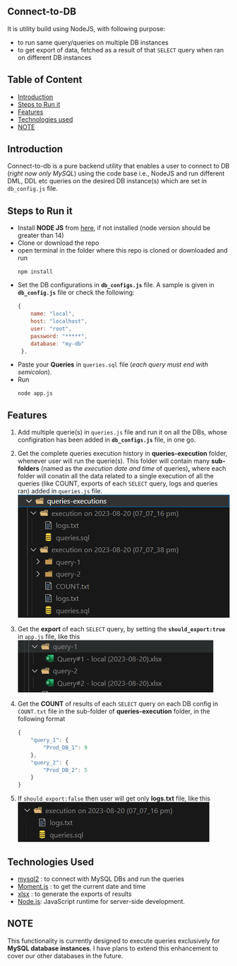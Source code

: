## Connect-to-DB

It is utility build using NodeJS, with following purpose:

- to run same query/queries on multiple DB instances
- to get export of data, fetched as a result of that `SELECT` query when ran on different DB instances

## Table of Content

* [Introduction](#introduction)
* [Steps to Run it](#steps-to-run-it)
* [Features](#features)
* [Technologies used](#technologies-used)
* [NOTE](#notes)

## Introduction

Connect-to-db is a pure backend utility that enables a user to connect to DB (*right now only MySQL*) using the code base i.e., NodeJS and run different DML, DDL etc queries on the desired DB instance(s) which are set in `db_config.js` file.

## Steps to Run it

- Install **NODE JS** from [here](https://nodejs.org/en/download), if not installed (node version should be greater than 14)
- Clone or download the repo
- open terminal in the folder where this repo is cloned or downloaded and run
  ```
  npm install
  ```
- Set the DB configurations in **`db_configs.js`** file. A sample is given in **`db_config.js`** file or check the following:
  ```javascript
  {
      name: "local",
      host: "localhost",
      user: "root",
      password: "*****",
      database: "my-db"
   },
  ```
- Paste your **Queries** in `queries.sql` file (*each query must end with semicolon*).
- Run
  ```
  node app.js
  ```

## Features

1. Add multiple querie(s) in `queries.js` file and run it on all the DBs, whose configiration has been added in **`db_configs.js`** file, in one go.
2. Get the complete queries execution history in **queries-execution** folder, whenever user will run the querie(s). This folder will contain many **sub-folders** (named as the *execution date and time* of queries)**,** where each folder will conatin all the data related to a single execution of all the queries (like COUNT, exports of each `SELECT` query, logs and queries ran) added in `queries.js` file.
   ![1692542899360](image/README/1692542899360.png)
3. Get the **export** of each `SELECT` query, by setting the **`should_export:true`** in `app.js` file, like this![1692542184880](image/README/1692542184880.png)
4. Get the **COUNT** of results of each `SELECT` query on each DB config in `COUNT.txt` file in the sub-folder of **queries-execution** folder, in the following format

   ```javascript
   {
       "query_1": {
           "Prod_DB_1": 9
       },
       "query_2": {
           "Prod_DB_2": 5
       }
   }
   ```
5. If `should_export:false` then user will get only **logs.txt** file, like this
   ![1692543036771](image/README/1692543036771.png)

## Technologies Used

* [mysql2](npmjs.com/package/mysql2) : to connect with MySQL DBs and run the queries
* [Moment.js](https://momentjs.com/) : to get the current date and time
* [xlsx](https://www.npmjs.com/package/xlsx) : to generate the exports of results
* [Node.js](https://nodejs.org/en): JavaScript runtime for server-side development.

## NOTE

This functionality is currently designed to execute queries exclusively for **MySQL database instances**. I have plans to extend this enhancement to cover our other databases in the future.
